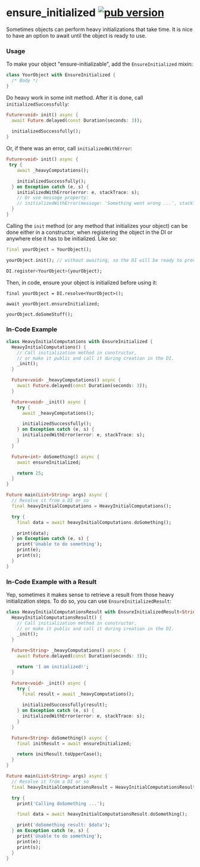 # ensure_initialized [![pub version][pub-version-img]][pub-version-url]

Sometimes objects can perform heavy initializations that take time. It is nice to have an option to await until the object is ready to use.

### Usage

To make your object "ensure-initializable", add the `EnsureInitialized` mixin:

```dart
class YourObject with EnsureInitialized {
  /* Body */
}
```

Do heavy work in some init method. After it is done, call `initializedSuccessfully`:

```dart
Future<void> init() async {
  await Future.delayed(const Duration(seconds: 3));
  
  initializedSuccessfully();
}
```

Or, if there was an error, call `initializedWithError`:

```dart
Future<void> init() async {
 try {
    await _heavyComputations();

    initializedSuccessfully();
  } on Exception catch (e, s) {
    initializedWithError(error: e, stackTrace: s);
    // Or use message property:
    // initializedWithError(message: 'Something went wrong ...', stackTrace: s);
  }
}
```

Calling the `init` method (or any method that initializes your object) can be done either in a constructor, when registering the object in the DI or anywhere else it has to be initialized. Like so:

```dart
final yourObject = YourObject();

yourObject.init(); // without awaiting, so the DI will be ready to provide users with your object.

DI.register<YourObject>(yourObject);
```

Then, in code, ensure your object is initialized before using it:

```
final yourObject = DI.resolve<YourObject>();

await yourObject.ensureInitialized;

yourObject.doSomeStuff();
```

### In-Code Example

```dart
class HeavyInitialComputations with EnsureInitialized {
  HeavyInitialComputations() {
    // Call initialization method in constructor,
    // or make it public and call it during creation in the DI.
    _init();
  }

  Future<void> _heavyComputations() async {
    await Future.delayed(const Duration(seconds: 3));
  }

  Future<void> _init() async {
    try {
      await _heavyComputations();

      initializedSuccessfully();
    } on Exception catch (e, s) {
      initializedWithError(error: e, stackTrace: s);
    }
  }

  Future<int> doSomething() async {
    await ensureInitialized;

    return 25;
  }
}

Future main(List<String> args) async {
  // Resolve it from a DI or so
  final heavyInitialComputations = HeavyInitialComputations();

  try {
    final data = await heavyInitialComputations.doSomething();

    print(data);
  } on Exception catch (e, s) {
    print('Unable to do something');
    print(e);
    print(s);
  }
}
```

### In-Code Example with a Result

Yep, sometimes it makes sense to retrieve a result from those heavy initialization steps. To do so, you can use `EnsureInitializedResult`:
```dart
class HeavyInitialComputationsResult with EnsureInitializedResult<String> {
  HeavyInitialComputationsResult() {
    // Call initialization method in constructor,
    // or make it public and call it during creation in the DI.
    _init();
  }

  Future<String> _heavyComputations() async {
    await Future.delayed(const Duration(seconds: 3));

    return 'I am initialized!';
  }

  Future<void> _init() async {
    try {
      final result = await _heavyComputations();

      initializedSuccessfully(result);
    } on Exception catch (e, s) {
      initializedWithError(error: e, stackTrace: s);
    }
  }

  Future<String> doSomething() async {
    final initResult = await ensureInitialized;

    return initResult.toUpperCase();
  }
}

Future main(List<String> args) async {
  // Resolve it from a DI or so
  final heavyInitialComputationsResult = HeavyInitialComputationsResult();

  try {
    print('Calling doSomething ...');

    final data = await heavyInitialComputationsResult.doSomething();

    print('doSomething result: $data');
  } on Exception catch (e, s) {
    print('Unable to do something');
    print(e);
    print(s);
  }
}
```

<!-- References -->
[pub-version-img]: https://img.shields.io/badge/pub-v0.0.3-green
[pub-version-url]: https://pub.dev/packages/ensure_initialized
